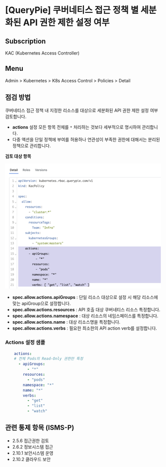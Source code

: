 # [QueryPie] 쿠버네티스 접근 정책 별 세분화된 API 권한 제한 설정 여부

## Subscription 
KAC (Kubernetes Access Controller)

## Menu 
Admin > Kubernetes > K8s Access Control > Policies > Detail

## 점검 방법 
쿠버네티스 접근 정책 내 지정한 리소스를 대상으로 세분화된 API 권한 제한 설정 여부 검토합니다. 
- **actions** 설정 모든 항목 전체를 `*` 처리하는 것보다 세부적으로 명시하여 관리합니다.
- 다중 액션을 단일 정책에 부여를 허용하나 연관성이 부족한 권한에 대해서는 분리된 정책으로 관리합니다. 

**검토 대상 항목**

![Kubernetes Policy Detail - 3](images/k8s-policy-detail-3.png)
- **spec.allow.actions.apiGroups** : 단일 리소스 대상으로 설정 시 해당 리소스에 맞는 apiGroup으로 설정합니다.
- **spec.allow.actions.resources** : API 호출 대상 쿠버네티스 리소스 특정합니다. 
- **spec.allow.actions.namespace** : 대상 리소스의 네임스페이스를 특정합니다.
- **spec.allow.actions.name** : 대상 리소스명을 특정합니다.
- **spec.allow.actions.verbs** : 필요한 최소한의 API action verb를 설정합니다.

### Actions 설정 샘플
```yaml
    actions:
    # 전체 Pods의 Read-Only 권한만 특정 
      - apiGroups:
          - "*"
        resources:
          - "pods"
        namespace: "*"
        name: "*"
        verbs: 
          - "get"
          - "list"
          - "watch"
```

## 관련 통제 항목 (ISMS-P)
- 2.5.6 접근권한 검토
- 2.6.2 정보시스템 접근
- 2.10.1 보안시스템 운영
- 2.10.2 클라우드 보안